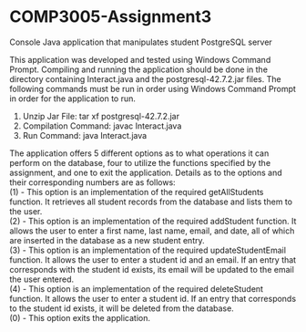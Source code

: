 # COMP3005-Assignment3
Console Java application that manipulates student PostgreSQL server

This application was developed and tested using Windows Command Prompt. Compiling and running the application should be done in the directory containing Interact.java and the postgresql-42.7.2.jar files. The following commands must be run in order using Windows Command Prompt in order for the application to run.

1. Unzip Jar File: tar xf postgresql-42.7.2.jar<br />
2. Compilation Command: javac Interact.java <br />
3. Run Command: java Interact.java <br />

The application offers 5 different options as to what operations it can perform on the database, four to utilize the functions specified by the assignment, and one to exit the application. Details as to the options and their corresponding numbers are as follows:<br />
(1) - This option is an implementation of the required getAllStudents function. It retrieves all student records from the database and lists them to the user.<br />
(2) - This option is an implementation of the required addStudent function. It allows the user to enter a first name, last name, email, and date, all of which are inserted in the database as a new student entry.<br />
(3) - This option is an implementation of the required updateStudentEmail function. It allows the user to enter a student id and an email. If an entry that corresponds with the student id exists, its email will be updated to the email the user entered.<br />
(4) - This option is an implementation of the required deleteStudent function. It allows the user to enter a student id. If an entry that corresponds to the student id exists, it will be deleted from the database.<br />
(0) - This option exits the application.
